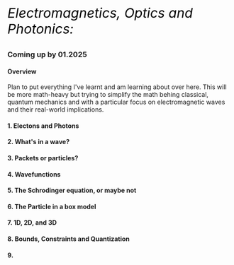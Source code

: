 <p style="font-size:30px; color:#000000;"><i>Electromagnetics, Optics and Photonics:</i></p>

### Coming up by 01.2025

#### Overview
Plan to put everything I've learnt and am learning about over here. This will be more math-heavy but trying to simplify the math behing classical, quantum mechanics and with a particular focus on electromagnetic waves and their real-world implications.

#### 1. Electons and Photons

#### 2. What's in a wave?

#### 3. Packets or particles?

#### 4. Wavefunctions

#### 5. The Schrodinger equation, or maybe not

#### 6. The Particle in a box model

#### 7. 1D, 2D, and 3D

#### 8. Bounds, Constraints and Quantization

#### 9. 